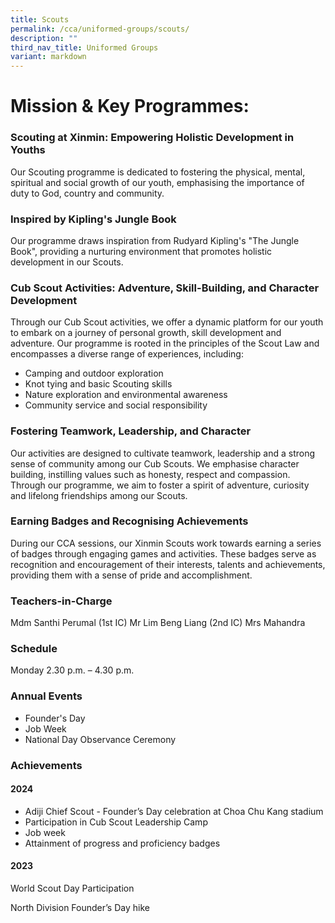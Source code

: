 ```yaml
---
title: Scouts
permalink: /cca/uniformed-groups/scouts/
description: ""
third_nav_title: Uniformed Groups
variant: markdown
---
```

# **Mission &amp; Key Programmes:**

### **Scouting at Xinmin: Empowering Holistic Development in Youths**

Our Scouting programme is dedicated to fostering the physical, mental, spiritual and social growth of our youth, emphasising the importance of duty to God, country and community.

### **Inspired by Kipling's Jungle Book**

Our programme draws inspiration from Rudyard Kipling's "The Jungle Book", providing a nurturing environment that promotes holistic development in our Scouts.

### **Cub Scout Activities: Adventure, Skill-Building, and Character Development**

Through our Cub Scout activities, we offer a dynamic platform for our youth to embark on a journey of personal growth, skill development and adventure. Our programme is rooted in the principles of the Scout Law and encompasses a diverse range of experiences, including:

* 	Camping and outdoor exploration
* 	Knot tying and basic Scouting skills
* 	Nature exploration and environmental awareness
* 	Community service and social responsibility

### **Fostering Teamwork, Leadership, and Character**

Our activities are designed to cultivate teamwork, leadership and a strong sense of community among our Cub Scouts. We emphasise character building, instilling values such as honesty, respect and compassion. Through our programme, we aim to foster a spirit of adventure, curiosity and lifelong friendships among our Scouts.

### **Earning Badges and Recognising Achievements**


During our CCA sessions, our Xinmin Scouts work towards earning a series of badges through engaging games and activities. These badges serve as recognition and encouragement of their interests, talents and achievements, providing them with a sense of pride and accomplishment.


### Teachers-in-Charge

Mdm Santhi Perumal (1st IC)
Mr Lim Beng Liang (2nd IC)
Mrs Mahandra


### Schedule

Monday 2.30 p.m. – 4.30 p.m.

### **Annual Events**

* Founder's Day
* Job Week
* National Day Observance Ceremony

### Achievements

#### 2024
* Adiji Chief Scout - Founder’s Day celebration at Choa Chu Kang stadium
* Participation in Cub Scout Leadership Camp
* Job week
* Attainment of progress and proficiency badges


#### 2023

World Scout Day Participation

North Division Founder’s Day hike
